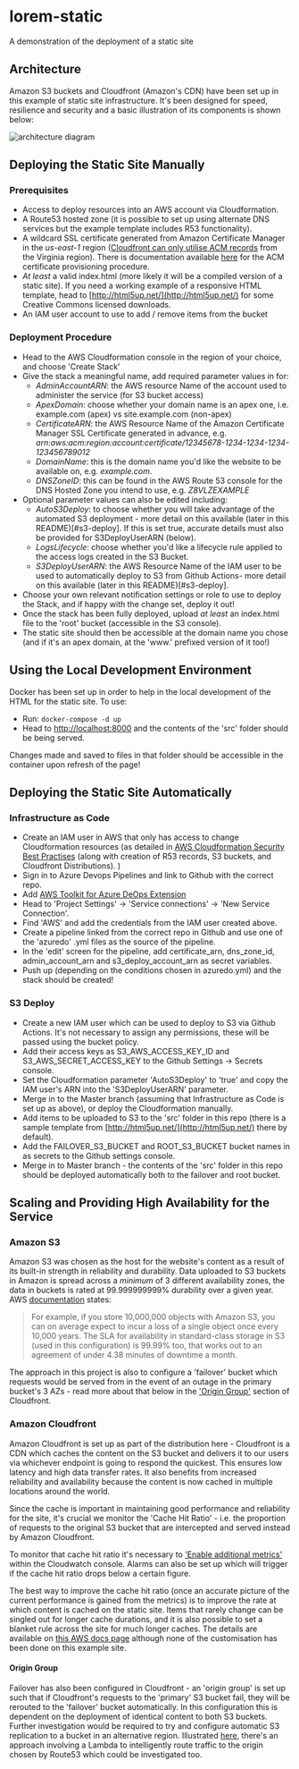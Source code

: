 # lorem-static
A demonstration of the deployment of a static site

## Architecture
Amazon S3 buckets and Cloudfront (Amazon's CDN) have been set up in this example of static site infrastructure. It's been designed for speed, resilience and security and a basic illustration of its components is shown below:

![architecture diagram](./architecture_diagram.png)


## Deploying the Static Site Manually
### Prerequisites
- Access to deploy resources into an AWS account via Cloudformation. 
- A Route53 hosted zone (it is possible to set up using alternate DNS services but the example template includes R53 functionality).
- A wildcard SSL certificate generated from Amazon Certificate Manager in the *us-east-1* region ([Cloudfront can only utilise ACM records](https://docs.aws.amazon.com/AWSCloudFormation/latest/UserGuide/aws-properties-cloudfront-distribution-viewercertificate.html#cfn-cloudfront-distribution-viewercertificate-acmcertificatearn) from the Virginia region). There is documentation available [here](https://docs.aws.amazon.com/acm/latest/userguide/gs-acm-request-public.html) for the ACM certificate provisioning procedure. 
- *At least* a valid index.html (more likely it will be a compiled version of a static site). If you need a working example of a responsive HTML template, head to [http://html5up.net/](http://html5up.net/) for some Creative Commons licensed downloads. 
- An IAM user account to use to add / remove items from the bucket

### Deployment Procedure
- Head to the AWS Cloudformation console in the region of your choice, and choose 'Create Stack'
- Give the stack a meaningful name, add required parameter values in for:
    - *AdminAccountARN*: the AWS resource Name of the account used to administer the service (for S3 bucket access)
    - *ApexDomain*: choose whether your domain name is an apex one, i.e. example.com (apex) vs site.example.com (non-apex)
    - *CertificateARN*: the AWS Resource Name of the Amazon Certificate Manager SSL Certificate generated in advance, e.g. *arn:aws:acm:region:account:certificate/12345678-1234-1234-1234-123456789012*
    - *DomainName*: this is the domain name you'd like the website to be available on, e.g. *example.com*.
    - *DNSZoneID*: this can be found in the AWS Route 53 console for the DNS Hosted Zone you intend to use, e.g. *Z8VLZEXAMPLE*
- Optional parameter values can also be edited including:
    - *AutoS3Deploy*: to choose whether you will take advantage of the automated S3 deployment - more detail on this available (later in this README)[#s3-deploy]. If this is set true, accurate details must also be provided for S3DeployUserARN (below). 
    - *LogsLifecycle*: choose whether you'd like a lifecycle rule applied to the access logs created in the S3 Bucket. 
    - *S3DeployUserARN*: the AWS Resource Name of the IAM user to be used to automatically deploy to S3 from Github Actions- more detail on this available (later in this README)[#s3-deploy].
- Choose your own relevant notification settings or role to use to deploy the Stack, and if happy with the change set, deploy it out!
- Once the stack has been fully deployed, upload *at least* an index.html file to the 'root' bucket (accessible in the S3 console).
- The static site should then be accessible at the domain name you chose (and if it's an apex domain, at the 'www.' prefixed version of it too!)

## Using the Local Development Environment
Docker has been set up in order to help in the local development of the HTML for the static site. 
To use:
- Run: `docker-compose -d up` 
- Head to [http://localhost:8000](http://localhost:8000) and the contents of the 'src' folder should be being served. 

Changes made and saved to files in that folder should be accessible in the container upon refresh of the page!

## Deploying the Static Site Automatically
### Infrastructure as Code
- Create an IAM user in AWS that only has access to change Cloudformation resources (as detailed in [AWS Cloudformation Security Best Practises](https://aws.amazon.com/blogs/devops/aws-cloudformation-security-best-practices/) (along with creation of R53 records, S3 buckets, and Cloudfront Distributions). 
)
- Sign in to Azure Devops Pipelines and link to Github with the correct repo. 
- Add [AWS Toolkit for Azure DeOps Extension](https://marketplace.visualstudio.com/items?itemName=AmazonWebServices.aws-vsts-tools)
- Head to 'Project Settings' -> 'Service connections' -> 'New Service Connection'. 
- Find 'AWS' and add the credentials from the IAM user created above. 
- Create a pipeline linked from the correct repo in Github and use one of the 'azuredo' .yml files as the source of the pipeline. 
- In the 'edit' screen for the pipeline, add certificate_arn, dns_zone_id, admin_account_arn and s3_deploy_account_arn as secret variables. 
- Push up (depending on the conditions chosen in azuredo.yml) and the stack should be created!

### S3 Deploy
- Create a new IAM user which can be used to deploy to S3 via Github Actions. It's not necessary to assign any permissions, these will be passed using the bucket policy. 
- Add their access keys as S3_AWS_ACCESS_KEY_ID and S3_AWS_SECRET_ACCESS_KEY to the Github Settings -> Secrets console. 
- Set the Cloudformation parameter 'AutoS3Deploy' to 'true' and copy the IAM user's ARN into the 'S3DeployUserARN' parameter.
- Merge in to the Master branch (assuming that Infrastructure as Code is set up as above), or deploy the Cloudformation manually. 
- Add items to be uploaded to S3 to the 'src' folder in this repo (there is a sample template from [http://html5up.net/](http://html5up.net/) there by default). 
- Add the FAILOVER_S3_BUCKET and ROOT_S3_BUCKET bucket names in as secrets to the Github settings console. 
- Merge in to Master branch - the contents of the 'src' folder in this repo should be deployed automatically both to the failover and root bucket. 


## Scaling and Providing High Availability for the Service
### Amazon S3
Amazon S3 was chosen as the host for the website's content as a result of its built-in strength in reliability and durability. 
Data uploaded to S3 buckets in Amazon is spread across a *minimum* of 3 different availability zones, the data in buckets is rated at 99.999999999% durability over a given year. 
AWS [documentation](https://aws.amazon.com/s3/faqs/) states:
>  For example, if you store 10,000,000 objects with Amazon S3, you can on average expect to incur a loss of a single object once every 10,000 years. 
The SLA for availability in standard-class storage in S3 (used in this configuration) is 99.99% too, that works out to an agreement of under 4.38 minutes of downtime a month. 

The approach in this project is also to configure a 'failover' bucket which requests would be served from in the event of an outage in the primary bucket's 3 AZs - read more about that below in the ['Origin Group'](#origin-group) section of Cloudfront. 

### Amazon Cloudfront
Amazon Cloudfront is set up as part of the distribution here - Cloudfront is a CDN which caches the content on the S3 bucket and delivers it to our users via whichever endpoint is going to respond the quickest. This ensures low latency and high data transfer rates. 
It also benefits from increased reliability and availability because the content is now cached in multiple locations around the world. 

Since the cache is important in maintaining good performance and reliability for the site, it's crucial we monitor the 'Cache Hit Ratio' - i.e. the proportion of requests to the original S3 bucket that are intercepted and served instead by Amazon Cloudfront.

To monitor that cache hit ratio it's necessary to ['Enable additional metrics'](https://docs.aws.amazon.com/AmazonCloudFront/latest/DeveloperGuide/viewing-cloudfront-metrics.html#monitoring-console.distributions-additional) within the Cloudwatch console. Alarms can also be set up which will trigger if the cache hit ratio drops below a certain figure. 

The best way to improve the cache hit ratio (once an accurate picture of the current performance is gained from the metrics) is to improve the rate at which content is cached on the static site. 
Items that rarely change can be singled out for longer cache durations, and it is also possible to set a blanket rule across the site for much longer caches. The details are available on [this AWS docs page](https://docs.aws.amazon.com/AmazonCloudFront/latest/DeveloperGuide/cache-hit-ratio.html) although none of the customisation has been done on this example site. 

#### Origin Group
Failover has also been configured in Cloudfront - an 'origin group' is set up such that if Cloudfront's requests to the 'primary' S3 bucket fail, they will be rerouted to the 'failover' bucket automatically. 
In this configuration this is dependent on the deployment of identical content to both S3 buckets. 
Further investigation would be required to try and configure automatic S3 replication to a bucket in an alternative region. 
Illustrated [here](https://aws.amazon.com/blogs/apn/using-amazon-cloudfront-with-multi-region-amazon-s3-origins/), there's an approach involving a Lambda to intelligently route traffic to the origin chosen by Route53 which could be investigated too. 

